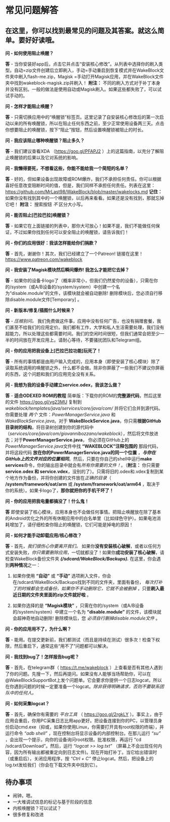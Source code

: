 
# 常见问题解答
## 在这里，你可以找到最常见的问题及其答案。就这么简单。要好好读哦。

**问 - 如何使用阻止唤醒？**

**答** - 当你安装好app后，点击它并点击“安装核心修改”。从列表中选择你的刷入类型。自动=zip文件创建后立即刷入，手动=手动重启到恢复模式并在WakeBlock文件夹中刷入flash-me.zip，Magisk =手动打开Magisk应用，并在WakeBlock文件夹中找到wakeblock-magisk.zip并刷入！
**附注：** 不同的刷入方式对于补丁本身并没有区别。一般的做法是使用自动或Magisk刷入。如果这些都失败了，可以试试手动的。

**问 - 怎样才能阻止唤醒？**

**答** - 只需切换应用中的“唤醒锁”标签页。这里记录了自安装核心修改后的第一次启动以来的所有唤醒锁，所以在阻止任何东西之前，至少正常使用设备两三天。点击你想要阻止的唤醒锁，按下“阻止”按钮，然后设置唤醒锁被阻止的时长。

**问 - 我应该阻止哪种唤醒锁？阻止多久？**

**答** - 我们建议查看XDA （https://goo.gl/PFAPJ2 ）上的这篇指南，以充分了解阻止唤醒锁的后果以及它对系统的影响。

**问 - 我懒得要死，不想看这些，你能不能给我一个简短的名单？**

**答** - 好的，但如果设备出现故障或ROM爆炸，我们不承担任何责任。你可以根据喜好任意改变阻断时间的值，但是，我们同样不承担任何责任。列表在这里：https://github.com/MrLast98/WakeBlock/blob/master/wakelocks.md
**记住：** 如果你没有找到其中的一个唤醒锁，以后再来看看。如果还是没有找到，那就忘掉它吧！
**附注：** 搜索按钮 _不_ 区分大小写。

**问 - 能否阻止[巴拉巴拉]唤醒锁？**

**答** - 如果它在上面链接的列表中，那你大可放心！如果不是，我们不能做任何保证，不过如果你找到任何可以安全阻止的唤醒锁，请告诉我们！

**问 - 你们的应用很好：我该怎样能给你们捐款？**

**答** - 首先，谢谢你！其次，我们已经建立了一个Patreon! 链接在这里！https://www.patreon.com/wakeblock

**问 - 我安装了Magisk模块然后瞬间爆炸! 我怎么才能把它去掉？**

**答** - 如果你的设备卡logo了（概率非常小，但我们仍然爱你的设备），只需在你的/system（或A/B设备的/system/system）中创建一个名为“disable.module”的文件，该模块就会被自动删除! 删除模块后，您必须自行移除disable.module文件[Temporary] 。

**问 - 新版本/修复/插图什么时候来？**

**答** - _压根别问。_ 我们免费做这件事，应用中没有任何广告，也没有捐赠套餐，我们甚至不给我们的应用定价。我们都有工作，大学和私人生活需要处理，我们没有超能力，所以处理这些都需要时间。我们的空闲时间很短，但我们通常会把至少一半的时间放在开发应用上。请耐心等待，不要骚扰团队和Telegram组。

**问 - 你的应用把我设备上[巴拉巴拉功能]玩死了！**

**答** - 所有的事情都是由用户输入完成的，应用本身（即使安装了核心模块）除了读取系统调用的唤醒锁之外，什么都不会做。除非你屏蔽了一些我们不建议你屏蔽的东西，这个问题和我们的应用完全没有关系。

**问 - 我想为我的设备手动建立service.odex，我该怎么做？**

**答** - **适合ODEXED ROM的教程** 简单版：下载你的ROM的**完整源代码**，然后这里的文件 https://goo.gl/vg23MU 复制到 _wakeblock/templates/java/services/core/java/com/_ 并将它们合并到源代码。你需要处理 _两个_ 文件：*PowerManagerService.java* 和 *WakeBlockService.java*。对于 **WakeBlockService.java**，你只需**根据GitHub目录树的结构**，将目录树创建到你的源代码中（_services/core/java/com/giovannibozzano/wakeblock_），然后将文件放进去；对于**PowerManagerService.java**，
你必须在GitHub上的*PowerManagerService.java*文件中找 **“WAKEBLOCK”注释包围的** 那段代码，并将这段代码 **放在你的PowerManagerService.java的同一个位置** ，***与你在GitHub上的文件对应的位置相同***。然后，只要在你自己的shell中运行**make services**命令，你的输出目录中就会有*所有你需要的文件！*。（**附注：** 你只需要**service.odex 和 service.vdex**，没别的了）。只需将旧的.odex和.vdex复制到某个地方作为备份，并将你创建的文件放在*正确的目录*（ **/system/framework/oat/arm** 或 **/system/framework/oat/arm64** ，取决于你的系统）。如果卡logo了，**那你就把你的手机干坏了！**

**问 - 你的应用把我电量都搞没了！什么鬼！**

**答** 即使安装了核心模块，应用本身也不会做任何事情。把阻止唤醒放在除了基本的Android优化之外的所有休眠应用中的白名单里（比如绿色守护）。如果电池消耗增加了，请仔细检查你阻止的唤醒锁，它们可能是掉电的原因！

**问 - 如何才能手动卸载应用/核心修改？**

**答** - 首先，*我们很伤心你要离开我们。* 如果你**没有安装核心破解**，或者以任何方式安装失败，*你只需要删除应用*，一切就都没了！如果你**成功安装了核心破解**，请检查WakeBlock备份文件夹 ***(/sdcard/WakeBlock/Backups).*** 在这里，你会遇到**两种情况**之一：

1. 如果你使用 **“自动”** 或 **“手动”** 选项刷入文件，你会在/sdcard/WakeBlock/Backups找到不同的文件夹，里面有备份， *每次打补丁的时候都会生成备份，如果你不手动删除它，它就不会被删掉* ，只要**刷入最近日期的文件夹里面的zip文件就好啦** 。

2. 如果你选择的是 **“Magisk模块”** ，只需在你的/system（或A/B设备的/system/system）中建立一个名为 **“disable.module”** 的文件，该模块就会超神奇地自动删除! 删除模块后，您 *必须自行删掉disable.module文件* 。

**问 - 你的应用用不了，为什么啊？**

**答** - 能用。在提交更新前，我们都测试（而且是持续在测试）很多次！检查下权限，然后重启下，通常这些“用不了”问题都可以解决。

**问 - 我找到bug了！怎样报告bug呢？**

**答** - 首先，在telegram群（ https://t.me/wakeblock ）上查看是否有其他人遇到了你的问题。先搜一下，然后再提问。如果没有人能够当场帮助你，可以在@WakeBlockSupportBot上发个问题单。它会要求你提供一个日志logcat，所以在你遇到问题的时候一定要准备一个logcat。_除非获得明确请求，否则不要联系团队中的任何人。_

**问 - 如何采集logcat？**

**答** - 首先，确保你有需要的 _平台工具_ （ https://goo.gl/2rgkLY ）。事实上，由于应用会重启，你用PC采集日志比用app更好。把设备连接到你的PC，以管理员身份启动cmd.exe（抑或，如果你使用Linux，你需要打开具有root权限的终端），并运行命令 _“adb shell”_ ，现在控制台将显示设备的内部控制台。在那儿运行 _“su”_ ，会出现一个提示，向你的设备询问root权限。批准权限，再运行 “cd /sdcard/Download”。然后，运行 _“logcat >> log.txt”_  （屏幕上不会出现任何内容，因为所有输出都被重定向到日志文件)。现在开始打补丁。当它给出错误时（或重启后），关闭应用程序，按 _“Ctrl + C”_ 停止logcat。然后，把设备上的log.txt发给我们（你会在下载文件夹中找到它）。

## 待办事项
- 闹钟。嗯。
- 一大堆调试信息的标记与基于阶段的信息
- 内核唤醒锁？可以试试？
- 很多修复和改进
